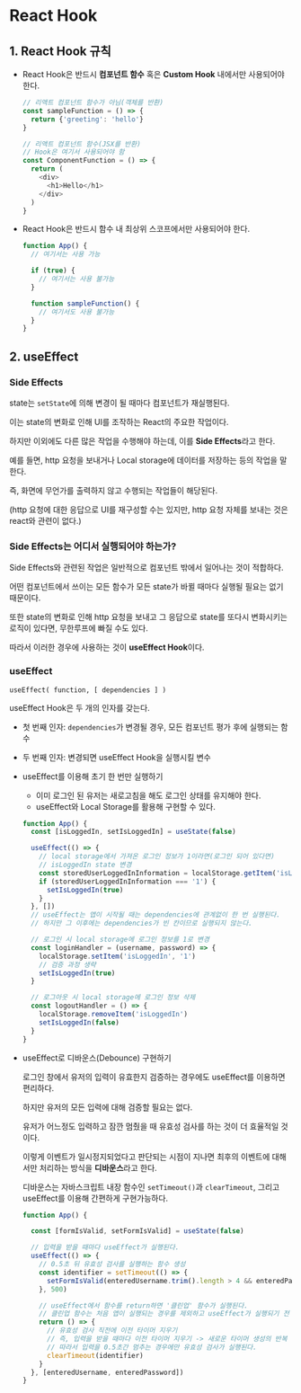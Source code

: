 # React Hook

## 1. React Hook 규칙
- React Hook은 반드시 **컴포넌트 함수** 혹은 **Custom Hook** 내에서만 사용되어야 한다.
  ```js
  // 리액트 컴포넌트 함수가 아님(객체를 반환)
  const sampleFunction = () => {
    return {'greeting': 'hello'}
  }

  // 리액트 컴포넌트 함수(JSX를 반환)
  // Hook은 여기서 사용되어야 함
  const ComponentFunction = () => {
    return (
      <div>
        <h1>Hello</h1>
      </div>
    )
  }
  ```

- React Hook은 반드시 함수 내 최상위 스코프에서만 사용되어야 한다.
  ```js
  function App() {
    // 여기서는 사용 가능

    if (true) {
      // 여기서는 사용 불가능
    }

    function sampleFunction() {
      // 여기서도 사용 불가능
    }
  }
  ```

## 2. useEffect

### Side Effects

state는 `setState`에 의해 변경이 될 때마다 컴포넌트가 재실행된다.

이는 state의 변화로 인해 UI를 조작하는 React의 주요한 작업이다.

하지만 이외에도 다른 많은 작업을 수행해야 하는데, 이를 **Side Effects**라고 한다.

예를 들면, http 요청을 보내거나 Local storage에 데이터를 저장하는 등의 작업을 말한다.

즉, 화면에 무언가를 출력하지 않고 수행되는 작업들이 해당된다.

(http 요청에 대한 응답으로 UI를 재구성할 수는 있지만, http 요청 자체를 보내는 것은 react와 관련이 없다.)

### Side Effects는 어디서 실행되어야 하는가?

Side Effects와 관련된 작업은 일반적으로 컴포넌트 밖에서 일어나는 것이 적합하다.

어떤 컴포넌트에서 쓰이는 모든 함수가 모든 state가 바뀔 때마다 실행될 필요는 없기 때문이다.

또한 state의 변화로 인해 http 요청을 보내고 그 응답으로 state를 또다시 변화시키는 로직이 있다면, 무한루프에 빠질 수도 있다.

따라서 이러한 경우에 사용하는 것이 **useEffect Hook**이다.

### useEffect

`useEffect( function, [ dependencies ] )`

useEffect Hook은 두 개의 인자를 갖는다.
  - 첫 번째 인자: `dependencies`가 변경될 경우, 모든 컴포넌트 평가 후에 실행되는 함수
  - 두 번째 인자: 변경되면 useEffect Hook을 실행시킬 변수

- useEffect를 이용해 초기 한 번만 실행하기
  - 이미 로그인 된 유저는 새로고침을 해도 로그인 상태를 유지해야 한다.
  - useEffect와 Local Storage를 활용해 구현할 수 있다.
  ```js
  function App() {
    const [isLoggedIn, setIsLoggedIn] = useState(false)

    useEffect(() => {
      // local storage에서 가져온 로그인 정보가 1이라면(로그인 되어 있다면)
      // isLoggedIn state 변경
      const storedUserLoggedInInformation = localStorage.getItem('isLoggedIn')
      if (storedUserLoggedInInformation === '1') {
        setIsLoggedIn(true)
      }
    }, [])
    // useEffect는 앱이 시작될 때는 dependencies에 관계없이 한 번 실행된다.
    // 하지만 그 이후에는 dependencies가 빈 칸이므로 실행되지 않는다.

    // 로그인 시 local storage에 로그인 정보를 1로 변경
    const loginHandler = (username, password) => {
      localStorage.setItem('isLoggedIn', '1')
      // 검증 과정 생략
      setIsLoggedIn(true)
    }

    // 로그아웃 시 local storage에 로그인 정보 삭제
    const logoutHandler = () => {
      localStorage.removeItem('isLoggedIn')
      setIsLoggedIn(false)
    }
  }
  ```

- useEffect로 디바운스(Debounce) 구현하기

  로그인 창에서 유저의 입력이 유효한지 검증하는 경우에도 useEffect를 이용하면 편리하다.
  
  하지만 유저의 모든 입력에 대해 검증할 필요는 없다.

  유저가 어느정도 입력하고 잠깐 멈췄을 때 유효성 검사를 하는 것이 더 효율적일 것이다.

  이렇게 이벤트가 일시정지되었다고 판단되는 시점이 지나면 최후의 이벤트에 대해서만 처리하는 방식을 **디바운스**라고 한다.

  디바운스는 자바스크립트 내장 함수인 `setTimeout()`과 `clearTimeout`, 그리고 useEffect를 이용해 간편하게 구현가능하다.

  ```js
  function App() {

    const [formIsValid, setFormIsValid] = useState(false)

    // 입력을 받을 때마다 useEffect가 실행된다.
    useEffect(() => {
      // 0.5초 뒤 유효성 검사를 실행하는 함수 생성
      const identifier = setTimeout(() => {
        setFormIsValid(enteredUsername.trim().length > 4 && enteredPassword.trim().length > 4)
      }, 500)

      // useEffect에서 함수를 return하면 '클린업' 함수가 실행된다.
      // 클린업 함수는 처음 앱이 실행되는 경우를 제외하고 useEffect가 실행되기 전 가장 먼저 실행된다.
      return () => {
        // 유효성 검사 직전에 이전 타이머 지우기
        // 즉, 입력을 받을 때마다 이전 타이머 지우기 -> 새로운 타이머 생성의 반복
        // 따라서 입력을 0.5초간 멈추는 경우에만 유효성 검사가 실행된다.
        clearTimeout(identifier)
      }
    }, [enteredUsername, enteredPassword])
  }
  ```
